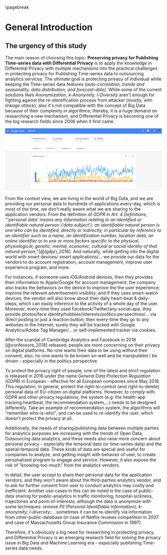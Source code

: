 \pagebreak

# General Introduction

## The urgency of this study

The main reason of choosing this topic: **Preserving privacy for Publishing Time-series data with Differential Privacy** is to apply the knowledge in Differential Privacy with multiple mechanisms into the practical challenges in protecting privacy for Publishing Time-series data to outsourcing analytics services. The ultimate goal is protecting privacy of individual while keeping the Time-series data features *(auto-correlation, trends and seasonality, data distribution, and forecast-able)*. While some of the current solutions likes *Anonymization, k-Anonymity, l-Diversity* aren't enough for fighting against the re-identification process from attacker (mostly, with *linkage attack*), also it's not compatible with the concept of Big Data because of their complexity in algorithms; thereby, it is a huge demand on researching a new mechanism, and Differential Privacy is becoming one of the big research fields since 2006 when it first came.

![The Google Search Trends for Differential Privacy - k-Anonymity - l-Diversity - Data Anonymization from 2017-2022 (Source: Google Trends - updated 29 May 2022)](figures/google-trends-differential-privacy.png)

From the context view, we are living in the world of Big Data, and we are providing our personal data to hundreds of applications every-day, which is most of the time, we don't really aware what we are sharing to the application vendors. From the definition of *GDPR in Art. 4 Definitions, "'personal data' means any information relating to an identified or identifiable natural person ('data subject'); an identifiable natural person is one who can be identified, directly or indirectly, in particular by reference to an identifier such as a name, an identification number, location data, an online identifier or to one or more factors specific to the physical, physiological, genetic, mental, economic, cultural or social identity of that natural person;*"[@(gdpr)_2018]. And naturally, while getting into the digital world with smart devices/ smart applications/... we provide our data for the vendors to do account registration, account management, improve user experience program, and more.

For instances, if someone uses iOS/Android devices, then they provides their information to Apple/Google for account management; the company also tracks the behaviors on the device to improve the the user experience; improve the relevant advertisement visibility; and if they uses smart-watch devices, the vendor will also know about their daily heart-beat & daily-steps, which can easily inference to the activity of a whole day of the user. Moreover, every-time they used Facebook/Twitter/any-social-app, they provide photos/face identity/hobbies/interests/politics perspectives/... via direct posting or just a reaction button; then every-time they go to any websites in the Internet, surely they will be tracked with Google Analytics/Adobe Tag Manager/... or self-implemented tracker via cookies.

After the scandal of Cambridge Analytics and Facebook in 2018 [@confessore_2018] released, people are more concerning on their privacy on digital platforms. No-one wants their data to be using without their consent, also, no-one wants to be known so-well and be manipulated / be driven - especially in the politics perspective.

To protect the privacy right of people, one-of the latest and strict regulation is released in 2016 under the name *General Data Protection Regulation (GDPR)* in European - effective for all European companies since May 2018. This regulation, in general, protect the right-to-control (and right-to-delete) personal data of EU-citizen on digital platforms. However, to comply with GDPR and other privacy regulations, the system (e.g: the health-app tracking heartbeat, the recommendation system,...) needs to be designed differently. Take an example of recommendation system, the algorithms will "remember who-is-who", and can be used to re-identify the user; which doesn't protect the privacy at all.

Additionally, the needs of sharing/publishing data between multiple parties for analytics purposes are increasing with the trends of Open Data, Outsourcing data analytics, and these needs also raise more concern about personal privacy - especially the temporal data (or time-series data) and the spatial-temporal data. These kinds of data are special and useful for companies to analyze, and getting insight with behavior of user, to create personalized program to engage and service. However, it also expose the risk of "knowing-too-much" from the analytics vendors.

In detail, the user accept to share their personal data for the application vendors, and they won't aware about the third-parties analytics vendor, and to ask for further consent from user to conduct analytics may costly and inefficient. Another use-cases in this can be noted is the case of public-data sharing for public-analytics in traffic monitoring, hospital-sickness, trajectories and point-of-interests; although the data is anonymize with some techniques: *remove PII (Personal Identifiable Information); k-anonymity; l-diversity;...* sometimes it can be re-identify via information from other-public-database (in case of Netflix reviews competition in 2007 and case of Massachusetts Group Insurance Commission in 1997).

Therefore, it's obviously a big need for researching in protecting privacy, and Differential Privacy is an emerging research field for solving the privacy issue in Big Data and Machine Learning era - especially publishing Time-series data needs.
